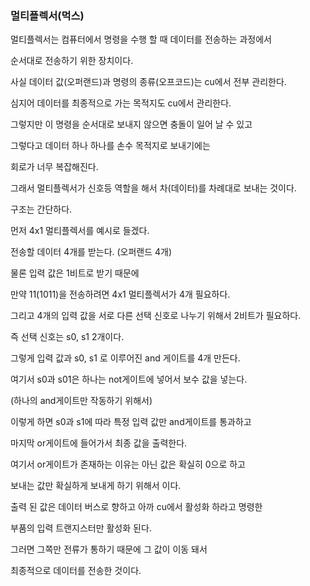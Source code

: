 ### 멀티플렉서(먹스)

멀티플렉서는 컴퓨터에서 명령을 수행 할 때 데이터를 전송하는 과정에서

순서대로 전송하기 위한 장치이다.

사실 데이터 값(오퍼랜드)과 명령의 종류(오프코드)는 cu에서 전부 관리한다.

심지어 데이터를 최종적으로 가는 목적지도 cu에서 관리한다.

그렇지만 이 명령을 순서대로 보내지 않으면 충돌이 일어 날 수 있고

그렇다고 데이터 하나 하나를 손수 목적지로 보내기에는

회로가 너무 복잡해진다.

그래서 멀티플렉서가 신호등 역할을 해서 차(데이터)를 차례대로 보내는 것이다.

구조는 간단하다.

먼저 4x1 멀티플렉서를 예시로 들겠다.

전송할 데이터 4개를 받는다. (오퍼랜드 4개)

물론 입력 값은 1비트로 받기 때문에

만약 11(1011)을 전송하려면 4x1 멀티플렉서가 4개 필요하다.

그리고 4개의 입력 값을 서로 다른 선택 신호로 나누기 위해서 2비트가 필요하다.

즉 선택 신호는 s0, s1 2개이다.

그렇게 입력 값과 s0, s1 로 이루어진 and 게이트를 4개 만든다.

여기서 s0과 s01은 하나는 not게이트에 넣어서 보수 값을 넣는다.

(하나의 and게이트만 작동하기 위해서)

이렇게 하면 s0과 s1에 따라 특정 입력 값만 and게이트를 통과하고

마지막 or게이트에 들어가서 최종 값을 출력한다.

여기서 or게이트가 존재하는 이유는 아닌 값은 확실히 0으로 하고

보내는 값만 확실하게 보내게 하기 위해서 이다.

출력 된 값은 데이터 버스로 향하고 아까 cu에서 활성화 하라고 명령한

부품의 입력 트랜지스터만 활성화 된다.

그러면 그쪽만 전류가 통하기 때문에 그 값이 이동 돼서 

최종적으로 데이터를 전송한 것이다.
